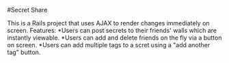 #Secret Share

This is a Rails project that uses AJAX to render changes immediately on screen. Features: 
       *Users can post secrets to their friends' walls which are instantly viewable. 
       *Users can add and delete friends on the fly via a button on screen. 
       *Users can add multiple tags to a scret using a "add another tag" button.  
